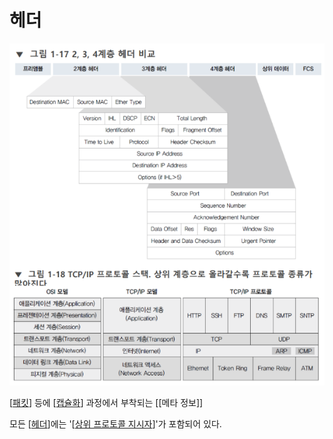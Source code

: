 # 헤더

![계층 별 헤더와 프로토콜](attachments/2022-09-15-17-00-06.png)

[[패킷]] 등에 [[캡슐화]] 과정에서 부착되는 [[메타 정보]]

모든 [[헤더]]에는 '[[상위 프로토콜 지시자]]'가 포함되어 있다.

[//begin]: # "Autogenerated link references for markdown compatibility"
[패킷]: 패킷 "패킷"
[캡슐화]: 캡슐화 "캡슐화"
[헤더]: 헤더 "헤더"
[상위 프로토콜 지시자]: <상위 프로토콜 지시자> "상위 프로토콜 지시자"
[//end]: # "Autogenerated link references"